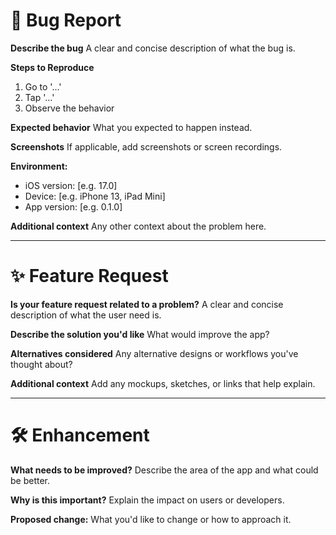 # 🐛 Bug Report

**Describe the bug**
A clear and concise description of what the bug is.

**Steps to Reproduce**
1. Go to '...'
2. Tap '...'
3. Observe the behavior

**Expected behavior**
What you expected to happen instead.

**Screenshots**
If applicable, add screenshots or screen recordings.

**Environment:**
- iOS version: [e.g. 17.0]
- Device: [e.g. iPhone 13, iPad Mini]
- App version: [e.g. 0.1.0]

**Additional context**
Any other context about the problem here.

---

# ✨ Feature Request

**Is your feature request related to a problem?**
A clear and concise description of what the user need is.

**Describe the solution you'd like**
What would improve the app?

**Alternatives considered**
Any alternative designs or workflows you've thought about?

**Additional context**
Add any mockups, sketches, or links that help explain.

---

# 🛠 Enhancement

**What needs to be improved?**
Describe the area of the app and what could be better.

**Why is this important?**
Explain the impact on users or developers.

**Proposed change:**
What you'd like to change or how to approach it.

